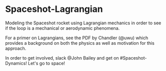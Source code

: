 # Spaceshot-Lagrangian
Modeling the Spaceshot rocket using Lagrangian mechanics in order to see if the loop is a mechanical or aerodynamic phenomena.

For a primer on Lagrangians, see the PDF by Chandler (@uwu) which provides a background on both the physics as well as motivation for this approach.

In order to get involved, slack @John Bailey and get on #Spaceshot-Dynamics! Let's go to space!


